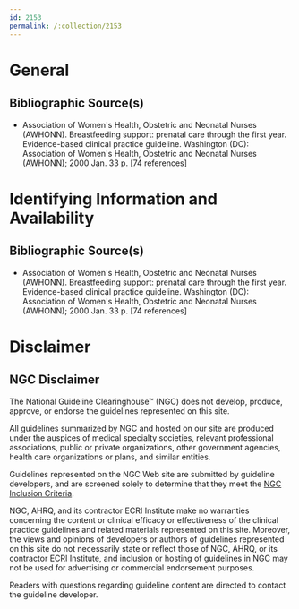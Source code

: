 ```yaml
---
id: 2153
permalink: /:collection/2153
---
```


# General

## Bibliographic Source(s)

- Association of Women's Health, Obstetric and Neonatal Nurses (AWHONN). Breastfeeding support: prenatal care through the first year. Evidence-based clinical practice guideline. Washington (DC): Association of Women's Health, Obstetric and Neonatal Nurses (AWHONN); 2000 Jan. 33 p. [74 references]

# Identifying Information and Availability

## Bibliographic Source(s)

- Association of Women's Health, Obstetric and Neonatal Nurses (AWHONN). Breastfeeding support: prenatal care through the first year. Evidence-based clinical practice guideline. Washington (DC): Association of Women's Health, Obstetric and Neonatal Nurses (AWHONN); 2000 Jan. 33 p. [74 references]

# Disclaimer

## NGC Disclaimer

The National Guideline Clearinghouse™ (NGC) does not develop, produce, approve, or endorse the guidelines represented on this site.

All guidelines summarized by NGC and hosted on our site are produced under the auspices of medical specialty societies, relevant professional associations, public or private organizations, other government agencies, health care organizations or plans, and similar entities.

Guidelines represented on the NGC Web site are submitted by guideline developers, and are screened solely to determine that they meet the [NGC Inclusion Criteria](/help-and-about/summaries/inclusion-criteria).

NGC, AHRQ, and its contractor ECRI Institute make no warranties concerning the content or clinical efficacy or effectiveness of the clinical practice guidelines and related materials represented on this site. Moreover, the views and opinions of developers or authors of guidelines represented on this site do not necessarily state or reflect those of NGC, AHRQ, or its contractor ECRI Institute, and inclusion or hosting of guidelines in NGC may not be used for advertising or commercial endorsement purposes.

Readers with questions regarding guideline content are directed to contact the guideline developer.

